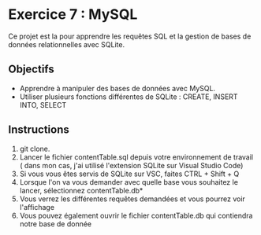 # Exercice 7 : MySQL

Ce projet est la pour apprendre les requêtes SQL et la gestion de bases de données relationnelles avec SQLite.

## Objectifs

- Apprendre à manipuler des bases de données avec MySQL.
- Utiliser plusieurs fonctions différentes de SQLite : CREATE, INSERT INTO, SELECT

## Instructions

1. git clone.
2. Lancer le fichier contentTable.sql depuis votre environnement de travail ( dans mon cas, j'ai utilisé l'extension SQLite sur Visual Studio Code)
3. Si vous vous êtes servis de SQLite sur VSC, faites CTRL + Shift + Q
4. Lorsque l'on va vous demander avec quelle base vous souhaitez le lancer, sélectionnez contentTable.db*
5. Vous verrez les différentes requêtes demandées et vous pourrez voir l'affichage
6. Vous pouvez également ouvrir le fichier contentTable.db qui contiendra notre base de donnée